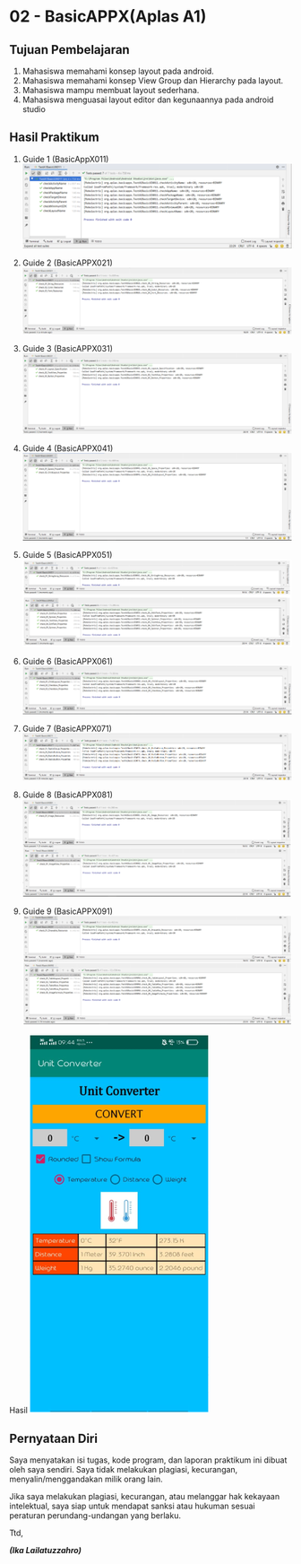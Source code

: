 # 02 - BasicAPPX(Aplas A1)

## Tujuan Pembelajaran

1. Mahasiswa memahami konsep layout pada android. 
2. Mahasiswa memahami konsep View Group dan Hierarchy pada layout. 
3. Mahasiswa mampu membuat layout sederhana. 
4. Mahasiswa menguasai layout editor dan kegunaannya pada android studio

## Hasil Praktikum

1. Guide 1 (BasicAppX011)
![contoh gambar](img/Guide1.PNG)

2. Guide  2 (BasicAPPX021)
![contoh gambar](img/Guide2.PNG)

3. Guide  3 (BasicAPPX031)
![contoh gambar](img/Guide3.PNG)

4. Guide  4 (BasicAPPX041)
![contoh gambar](img/Guide4.PNG)

5. Guide  5 (BasicAPPX051)
![contoh gambar](img/Guide5.PNG)

6. Guide  6 (BasicAPPX061)
![contoh gambar](img/Guide6.PNG)

7. Guide  7 (BasicAPPX071)
![contoh gambar](img/Guide7.PNG)

8. Guide  8 (BasicAPPX081)
![contoh gambar](img/Guide8.PNG)

9. Guide  9 (BasicAPPX091)
![contoh gambar](img/Guide9.PNG)

Hasil
![contoh gambar](img/Hasil.PNG)

## Pernyataan Diri

Saya menyatakan isi tugas, kode program, dan laporan praktikum ini dibuat oleh saya sendiri. Saya tidak melakukan plagiasi, kecurangan, menyalin/menggandakan milik orang lain.

Jika saya melakukan plagiasi, kecurangan, atau melanggar hak kekayaan intelektual, saya siap untuk mendapat sanksi atau hukuman sesuai peraturan perundang-undangan yang berlaku.

Ttd,

***(Ika Lailatuzzahro)*** 